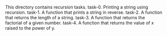 This directory contains recursion tasks.
task-0. Printing a string using recursion.
task-1. A function that prints a string in reverse.
task-2. A function that returns the length of a string.
task-3. A function that returns the factorial of a given number.
task-4. A function that returns the value of x raised to the power of y.
